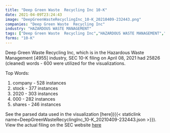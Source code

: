 ```yaml
---
title: "Deep Green Waste  Recycling Inc 10-K"
date: 2021-04-09T23:24:43
image: "DeepGreenWasteRecyclingInc_10-K_20210409-232443.png"
companies: "Deep Green Waste  Recycling Inc"
industry: "HAZARDOUS WASTE MANAGEMENT"
tags: ["Deep Green Waste  Recycling Inc","HAZARDOUS WASTE MANAGEMENT","04-08-2021","10-K"]
forms: "10-K"
---
```

Deep Green Waste  Recycling Inc, which is in the Hazardous Waste Management [4955] industry, SEC 10-K filing on April 08, 2021 had 25826 (cleaned) words - 600 were utilized for the visualizations.

Top Words:
1. company - 528 instances
2. stock - 377 instances
3. 2020 - 303 instances
4. 000 - 282 instances
5. shares - 246 instances


See the parsed data used in the visualization [here]({{< staticlink name=DeepGreenWasteRecyclingInc_10-K_20210409-232443.json >}}).  
View the actual filing on the SEC website [here](https://www.sec.gov/Archives/edgar/data/1637866/0001493152-21-008278.txt)